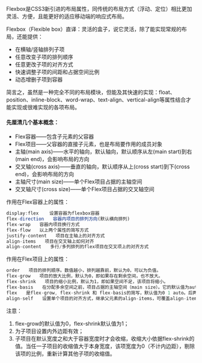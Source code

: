 Flexbox是CSS3新引进的布局属性，同传统的布局方式（浮动、定位）相比更加灵活、方便，且能更好的适应移动端的响应式布局。

Flexbox（Flexible box）直译：灵活的盒子，说它灵活，除了能实现常规的布局，还能提供：

* 在横轴/竖轴排列子项
* 任意改变子项的排列顺序
* 任意更改子项的对齐方式
* 快速调整子项的间距和占据空间比例
* 动态增删子项到容器

简言之，虽然是一种完全不同的布局模块，但能及其快速的实现：float、position、inline-block、word-wrap、text-align、vertical-align等属性结合才能实现或很难实现的各项布局。

#### 先厘清几个基本概念：

* Flex容器——包含子元素的父容器
* Flex项目——父容器的直接子元素，也是布局要作用的成员对象
* 主轴\(main axis\)——水平的轴向，默认轴向，默认顺序从左\(main start\)到右\(main end\)，会影响布局的方向
* 交叉轴\(cross axis\)——垂直的轴向，默认顺序从上\(cross start\)到下\(cross end\)，会影响布局的方向
* 主轴尺寸\(main size\)——单个Flex项目占据的主轴空间
* 交叉轴尺寸\(cross size\)——单个Flex项目占据的交叉轴空间

作用在Flex容器上的属性：

```js
display:flex    设置容器为flexbox容器
flex-direction　　容器内项目的排列方向(默认横向排列)　　
flex-wrap　　容器内项目换行方式
flex-flow　　以上两个属性的简写方式
justify-content　　项目在主轴上的对齐方式
align-items　　项目在交叉轴上如何对齐
align-content　　多行/多列排列的flex项目在交叉项上的对齐方式
```

作用在Flex项目上的属性：

```js
order　　项目的排列顺序。数值越小，排列越靠前，默认为0，可以为负值。
flex-grow　　项目的放大比例，默认为0，即如果存在剩余空间，也不放大。
flex-shrink　　项目的缩小比例，默认为1，即如果空间不足，该项目将缩小。
flex-basis　　在分配多余空间之前，项目占据的主轴空间（main size）。它的默认值为auto，即项目的本来大小。
flex　　是flex-grow, flex-shrink 和 flex-basis的简写，默认值为0 1 auto。后两个属性可选。
align-self　　设置单个项目的对齐方式，继承父元素的align-items，可覆盖align-items属性，如果没有父元素，则等同于stretch。
```

注意：

1. flex-grow的默认值为0，flex-shrink默认值为1；
2. 为子项目设置内外边距有效；
3. 子项目在默认宽度之和大于容器宽度时才会收缩，收缩大小依据flex-shrink的值。当任一子项目的收缩值大于本身宽度，该项宽度为0（不计内边距），剔除该项的比例，重新计算其他子项的收缩值。



